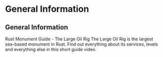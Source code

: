 # General Information


## General Information

 Rust Monument Guide - The Large Oil Rig 
The Large Oil Rig is the largest sea-based monument in Rust. Find out everything about its services, levels and everything else in this short guide video.
